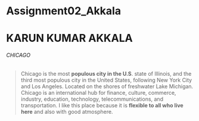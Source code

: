 # Assignment02_Akkala
# KARUN KUMAR AKKALA
###### CHICAGO

>Chicago is the most **populous city in the U.S**. state of Illinois, and the third most populous city in the United States, following New York City and Los Angeles. Located on the shores of freshwater Lake Michigan. Chicago is an international hub for finance, culture, commerce, industry, education, technology, telecommunications, and transportation. I like this place because it is **flexible to all who live here** and also with good atmosphere.